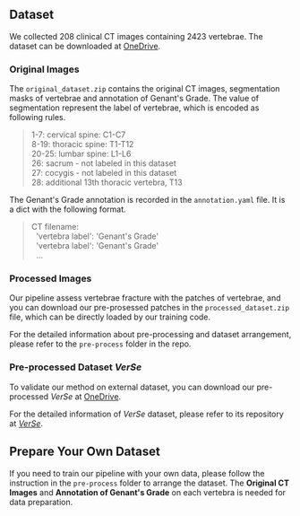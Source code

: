 ## Dataset

We collected 208 clinical CT images containing 2423 vertebrae. The dataset can be downloaded at [OneDrive](https://ucasaccn-my.sharepoint.com/:f:/g/personal/weixin_ucas_ac_cn/EmulCm-JKdhOvVZkjBM431ABhogi8yK5leXak8fLdixvsw?e=F4NqVA). 

### Original Images

The `original_dataset.zip` contains the original CT images, segmentation masks of vertebrae and annotation of Genant's Grade. The value of segmentation represent the label of vertebrae, which is encoded as following rules.

> 1-7: cervical spine: C1-C7  
> 8-19: thoracic spine: T1-T12  
> 20-25: lumbar spine: L1-L6  
> 26: sacrum - not labeled in this dataset  
> 27: cocygis - not labeled in this dataset  
> 28: additional 13th thoracic vertebra, T13  

The Genant's Grade annotation is recorded in the `annotation.yaml` file. It is a dict with the following format.

> CT filename:  
> &nbsp;&nbsp;'vertebra label': 'Genant's Grade'  
> &nbsp;&nbsp;'vertebra label': 'Genant's Grade'   
> &nbsp;&nbsp;...  

### Processed Images

Our pipeline assess vertebrae fracture with the patches of vertebrae, and you can download our pre-prosessed patches in the `processed_dataset.zip` file, which can be directly loaded by our training code.

For the detailed information about pre-processing and dataset arrangement, please refer to the `pre-process` folder in the repo.

### Pre-processed Dataset *VerSe*

To validate our method on external dataset, you can download our pre-processed *VerSe* at [OneDrive](https://ucasaccn-my.sharepoint.com/:f:/g/personal/weixin_ucas_ac_cn/EoCDFnTBoFdAnYfIOfVrU_ABPY8n-EyXghl8fbcG97sG1Q?e=QcE6tD).

For the detailed information of *VerSe* dataset, please refer to its repository at [*VerSe*](https://github.com/anjany/verse).

## Prepare Your Own Dataset

If you need to train our pipeline with your own data, please follow the instruction in the `pre-process` folder to arrange the dataset. The **Original CT Images** and **Annotation of Genant's Grade** on each vertebra is needed for data preparation.
